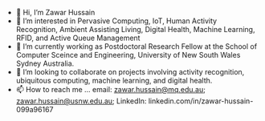- 👋 Hi, I’m Zawar Hussain
- 👀 I’m interested in Pervasive Computing, IoT, Human Activity Recognition, Ambient Assisting Living, Digital Health, Machine Learning, RFID, and Active Queue Management
- 🌱 I’m currently working as Postdoctoral Research Fellow at  the School of Computer Sceince and Engineering, University of New South Wales Sydney Australia.
- 💞️ I’m looking to collaborate on projects involving activity recognition, ubiquitous computing, machine learning, and digital health. 
- 📫 How to reach me ... email: zawar.hussain@mq.edu.au; zawar.hussain@usnw.edu.au; LinkedIn: linkedin.com/in/zawar-hussain-099a96167

<!---
zawarzh/zawarzh is a ✨ special ✨ repository because its `README.md` (this file) appears on your GitHub profile.
You can click the Preview link to take a look at your changes.
--->
